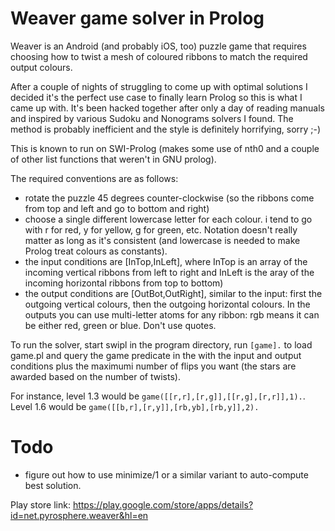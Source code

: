 Weaver game solver in Prolog
============================

Weaver is an Android (and probably iOS, too) puzzle game that requires choosing how to twist a mesh of coloured ribbons
to match the required output colours.

After a couple of nights of struggling to come up with optimal solutions I decided it's the perfect use case to finally
learn Prolog so this is what I came up with. It's been hacked together after only a day of reading manuals and inspired
by various Sudoku and Nonograms solvers I found. The method is probably inefficient and the style is definitely
horrifying, sorry ;-)

This is known to run on SWI-Prolog (makes some use of nth0 and a couple of other list functions that weren't in GNU prolog).

The required conventions are as follows:
 - rotate the puzzle 45 degrees counter-clockwise (so the ribbons come from top and left and go to bottom and right)
 - choose a single different lowercase letter for each colour. i tend to go with r for red, y for yellow, g for green,
   etc. Notation doesn't really matter as long as it's consistent (and lowercase is needed to make Prolog treat colours
   as constants).
 - the input conditions are [InTop,InLeft], where InTop is an array of the incoming vertical ribbons from left to right
   and InLeft is the aray of the incoming horizontal ribbons from top to bottom)
 - the output conditions are [OutBot,OutRight], similar to the input: first the outgoing vertical colours, then the
   outgoing horizontal colours. In the outputs you can use multi-letter atoms for any ribbon: rgb means it can be either
   red, green or blue. Don't use quotes.

To run the solver, start swipl in the program directory, run `[game].` to load game.pl and query the game predicate in
the with the input and output conditions plus the maximumi number of flips you want (the stars are awarded based on the
number of twists).

For instance, level 1.3 would be `game([[r,r],[r,g]],[[r,g],[r,r]],1).`. Level 1.6 would be
`game([[b,r],[r,y]],[rb,yb],[rb,y]],2).`


Todo
====

 - figure out how to use minimize/1 or a similar variant to auto-compute best solution.


Play store link: https://play.google.com/store/apps/details?id=net.pyrosphere.weaver&hl=en
